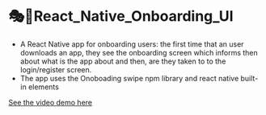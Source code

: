# 🎭🎺React_Native_Onboarding_UI
- A React Native app for onboarding users: the first time that an user downloads an app, they see the onboarding screen which informs then about what is the app about and then, are they taken to to the login/register screen.  
- The app uses the Onoboading swipe npm library and react native built-in elements 

[See the video demo here](https://youtu.be/xc3tduqwjWg)

